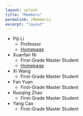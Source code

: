 ```yaml
---
layout: splash
title: "Members"
permalink: /Members/
excerpt: "layout"
---
```


- Piji Li
  - Professor
  - [Homepage](http://lipiji.com/)
- Xuanfan Ni
  - First-Grade Master Student
  - [Homepage](https://patrick-ni.github.io/)
- Xi Wang
  - First-Grade Master Student
- Fan Yuan
  - First-Grade Master Student
- Ruoqing Zhao
  - First-Grade Master Student
- Yang Cao
  - First-Grade Master Student

